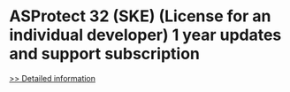 # ASProtect 32 (SKE) (License for an individual developer) 1 year updates and support subscription
[>> Detailed information](https://secure.shareit.com/shareit/product.html?productid=300179361&affiliateid=200057808)